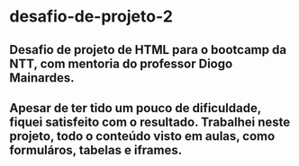 # desafio-de-projeto-2
## Desafio de projeto de HTML para o bootcamp da NTT, com mentoria do professor Diogo Mainardes.
## Apesar de ter tido um pouco de dificuldade, fiquei satisfeito com o resultado. Trabalhei neste projeto, todo o conteúdo visto em aulas, como formuláros, tabelas e iframes.
